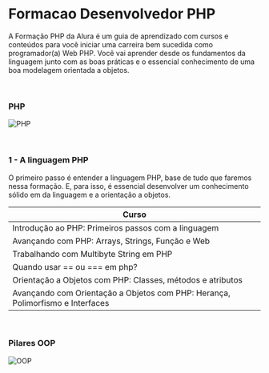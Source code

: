 # Formacao Desenvolvedor PHP

A Formação PHP da Alura é um guia de aprendizado com cursos e conteúdos para você iniciar uma carreira bem sucedida como programador(a) Web PHP. Você vai aprender desde os fundamentos da linguagem junto com as boas práticas e o essencial conhecimento de uma boa modelagem orientada a objetos.

<br>

### PHP

![PHP](https://tecnoblog.net/wp-content/uploads/2021/01/o_que_e_php_unsplash-700x467.jpg)

<br>

### 1 - A linguagem PHP

O primeiro passo é entender a linguagem PHP, base de tudo que faremos nessa formação. E, para isso, é essencial desenvolver um conhecimento sólido em da linguagem e a orientação a objetos.

| Curso                     |                                                                   
| --------------------------- | 
|  Introdução ao PHP: Primeiros passos com a linguagem                                                                                             
| Avançando com PHP: Arrays, Strings, Função e Web                   
| Trabalhando com Multibyte String em PHP          
| Quando usar == ou === em php?           
| Orientação a Objetos com PHP: Classes, métodos e atributos      
| Avançando com Orientação a Objetos com PHP: Herança, Polimorfismo e Interfaces     

<br>

### Pilares OOP

![OOP](http://3.bp.blogspot.com/-Por7UjgJSOc/TfopbehjdtI/AAAAAAAAAK0/cDFLBvreXg0/s1600/M.png)

<br>


 
 
